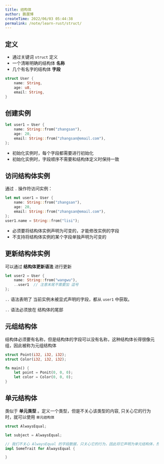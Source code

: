 ```yaml
---
title: 结构体
author: 鹏展博
createTime: 2022/06/03 05:44:38
permalink: /note/learn-rust/struct/
---
```


## 定义

- 通过关键词 `struct` 定义
- 一个清晰明确的结构体 **名称**
- 几个有名字的结构体 **字段**

```rust
struct User {
	name: String,
	age: u8,
	email: String,
}
```

## 创建实例

```rust
let user1 = User {
	name: String::from("zhangsan"),
	age: 20,
	email: String::from("zhangsan@email.com"),
};
```

- 初始化实例时，每个字段都需要进行初始化
- 初始化实例时，字段顺序不需要和结构体定义时保持一致

## 访问结构体实例

通过 `.` 操作符访问实例：

```rust
let mut user1 = User {
	name: String::from("zhangsan"),
	age: 20,
	email: String::from("zhangsan@email.com"),
};
user1.name = String::from("lisi");
```

- 必须要将结构体实例声明为可变的，才能修改实例的字段
- 不支持将结构体实例的某个字段单独声明为可变的

## 更新结构体实例

可以通过 **结构体更新语法** 进行更新

```rust
let user2 = User {
	name: String::from("wangwu"),
	..user1  // 注意末尾不需要加 逗号
};
```

`..` 语法表明了 当前实例未被显式声明的字段，都从 `user1` 中获取。

`..` 语法必须放在 结构体的尾部

## 元组结构体

结构体必须要有名称，但是结构体的字段可以没有名称，这种结构体长得很像元组，因此被称为元组结构体

```rust
struct Point(i32, i32, i32);
struct Color(i32, i32, i32);

fn main() {
	let point = Ponit(0, 0, 0);
	let color = Color(0, 0, 0);
}
```

## 单元结构体

类似于 **单元类型** 。定义一个类型，但是不关心该类型的内容, 只关心它的行为时，就可以使用 `单元结构体`

```rust
struct AlwaysEqual;

let subject = AlwaysEqual;

// 我们不关心 AlwaysEqual 的字段数据，只关心它的行为，因此将它声明为单元结构体，然后再为它实现某个特征
impl SomeTrait for AlwaysEqual {

}
```

